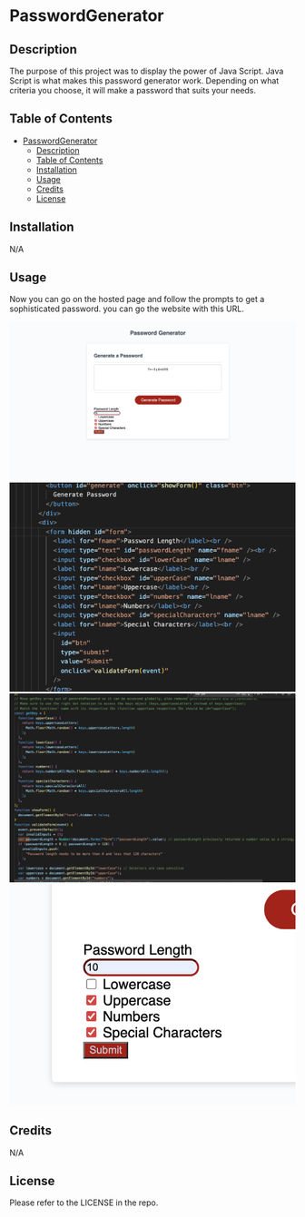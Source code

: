 # PasswordGenerator

## Description

The purpose of this project was to display the power of Java Script. Java Script is what makes this password generator work. Depending on what criteria you choose, it will make a password that suits your needs. 

## Table of Contents

- [PasswordGenerator](#passwordgenerator)
  - [Description](#description)
  - [Table of Contents](#table-of-contents)
  - [Installation](#installation)
  - [Usage](#usage)
  - [Credits](#credits)
  - [License](#license)

## Installation

N/A

## Usage

Now you can go on the hosted page and follow the prompts to get a sophisticated password. you can go the website with this URL. 


![The Whole Page](photos/wholePage.png)
![HTML Code](photos/HTML.png)
![JS Code](photos/JS.png)
![New Form](photos/Form.png)

## Credits

N/A

## License

Please refer to the LICENSE in the repo.
